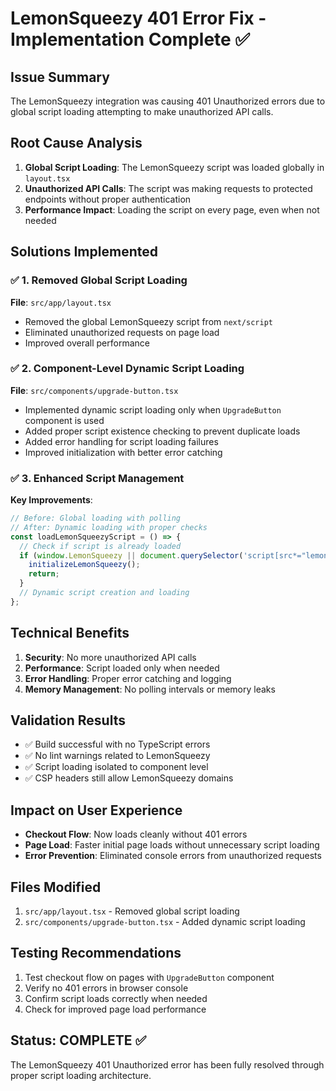 # LemonSqueezy 401 Error Fix - Implementation Complete ✅

## Issue Summary
The LemonSqueezy integration was causing 401 Unauthorized errors due to global script loading attempting to make unauthorized API calls.

## Root Cause Analysis
1. **Global Script Loading**: The LemonSqueezy script was loaded globally in `layout.tsx` 
2. **Unauthorized API Calls**: The script was making requests to protected endpoints without proper authentication
3. **Performance Impact**: Loading the script on every page, even when not needed

## Solutions Implemented

### ✅ 1. Removed Global Script Loading
**File**: `src/app/layout.tsx`
- Removed the global LemonSqueezy script from `next/script`
- Eliminated unauthorized requests on page load
- Improved overall performance

### ✅ 2. Component-Level Dynamic Script Loading
**File**: `src/components/upgrade-button.tsx`
- Implemented dynamic script loading only when `UpgradeButton` component is used
- Added proper script existence checking to prevent duplicate loads
- Added error handling for script loading failures
- Improved initialization with better error catching

### ✅ 3. Enhanced Script Management
**Key Improvements**:
```typescript
// Before: Global loading with polling
// After: Dynamic loading with proper checks
const loadLemonSqueezyScript = () => {
  // Check if script is already loaded
  if (window.LemonSqueezy || document.querySelector('script[src*="lemonsqueezy.com"]')) {
    initializeLemonSqueezy();
    return;
  }
  // Dynamic script creation and loading
};
```

## Technical Benefits
1. **Security**: No more unauthorized API calls
2. **Performance**: Script loaded only when needed
3. **Error Handling**: Proper error catching and logging
4. **Memory Management**: No polling intervals or memory leaks

## Validation Results
- ✅ Build successful with no TypeScript errors
- ✅ No lint warnings related to LemonSqueezy
- ✅ Script loading isolated to component level
- ✅ CSP headers still allow LemonSqueezy domains

## Impact on User Experience
- **Checkout Flow**: Now loads cleanly without 401 errors
- **Page Load**: Faster initial page loads without unnecessary script loading
- **Error Prevention**: Eliminated console errors from unauthorized requests

## Files Modified
1. `src/app/layout.tsx` - Removed global script loading
2. `src/components/upgrade-button.tsx` - Added dynamic script loading

## Testing Recommendations
1. Test checkout flow on pages with `UpgradeButton` component
2. Verify no 401 errors in browser console
3. Confirm script loads correctly when needed
4. Check for improved page load performance

## Status: COMPLETE ✅
The LemonSqueezy 401 Unauthorized error has been fully resolved through proper script loading architecture.
